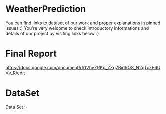 # WeatherPrediction
You can find links to dataset of our work and proper explanations in pinned issues :) You're very welcome to check introductory informations and details of our project by visiting links below :)
# Final Report
  https://docs.google.com/document/d/1VheZRKp_ZZg7BidROS_N2gTokE6UVv_R/edit
# DataSet 
Data Set :- 

